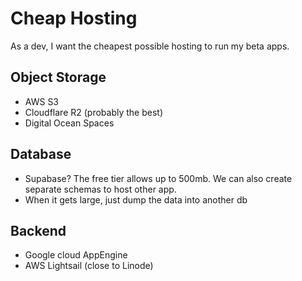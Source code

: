 # Cheap Hosting

As a dev, I want the cheapest possible hosting to run my beta apps.

## Object Storage
- AWS S3
- Cloudflare R2 (probably the best)
- Digital Ocean Spaces

## Database
- Supabase? The free tier allows up to 500mb. We can also create separate schemas to host other app.
- When it gets large, just dump the data into another db

## Backend
- Google cloud AppEngine
- AWS Lightsail (close to Linode)
